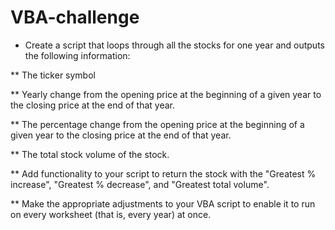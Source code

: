 # VBA-challenge
* Create a script that loops through all the stocks for one year and outputs the following information:

** The ticker symbol

** Yearly change from the opening price at the beginning of a given year to the closing price at the end of that year.

** The percentage change from the opening price at the beginning of a given year to the closing price at the end of that year.

** The total stock volume of the stock. 

** Add functionality to your script to return the stock with the "Greatest % increase", "Greatest % decrease", and "Greatest total volume". 

** Make the appropriate adjustments to your VBA script to enable it to run on every worksheet (that is, every year) at once.
